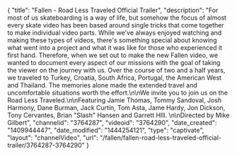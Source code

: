 {
    "title": "Fallen - Road Less Traveled Official Trailer",
    "description": "For most of us skateboarding is a way of life, but somehow the focus of almost every skate video has been based around single tricks that come together to make individual video parts. While we've always enjoyed watching and making these types of videos, there's something special about knowing what went into a project and what it was like for those who experienced it first hand. Therefore, when we set out to make the new Fallen video, we wanted to document every aspect of our missions with the goal of taking the viewer on the journey with us. Over the course of two and a half years, we traveled to Turkey, Croatia, South Africa, Portugal, the American West and Thailand. The memories alone made the extended travel and uncomfortable situations worth the effort.\n\nWe invite you to join us on the Road Less Traveled.\n\nFeaturing Jamie Thomas, Tommy Sandoval, Josh Harmony, Dane Burman, Jack Curtin, Tom Asta, Jame Hardy, Jon Dickson, Tony Cervantes, Brian \"Slash\" Hansen and Garrett HIll. \n\nDirected by Mike Gilbert",
    "channelid": "3764287",
    "videoid": "3764290",
    "date_created": "1409944447",
    "date_modified": "1444254121",
    "type": "captivate",
    "layout": "channelVideo",
    "url": "\/fallen\/fallen-road-less-traveled-official-trailer\/3764287-3764290"
}